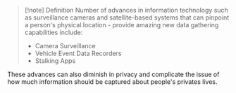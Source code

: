 
>[!note] Definition
>Number of advances in information technology such as surveillance cameras and satellite-based systems that can pinpoint a person's physical location - provide amazing new data gathering capabilities include:
>- Camera Surveillance
>- Vehicle Event Data Recorders
>- Stalking Apps



These advances can also diminish in privacy and complicate the issue of how much information should be captured about people's privates lives.